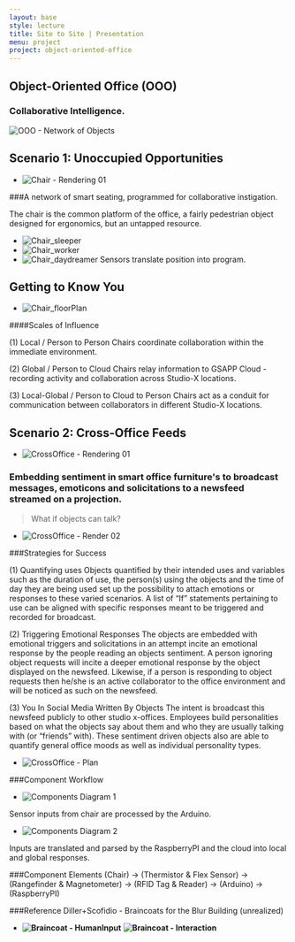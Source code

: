 ```yaml
---
layout: base
style: lecture
title: Site to Site | Presentation
menu: project
project: object-oriented-office
---
```

## Object-Oriented Office (OOO)

### Collaborative Intelligence.

![OOO - Network of Objects](https://raw.github.com/site2site/object-oriented-office/master/docs/images/ooo_network-01.png)


## Scenario 1: Unoccupied Opportunities

*	![Chair - Rendering 01](https://raw.github.com/site2site/object-oriented-office/master/docs/images/scenario1.gif)

###A network of smart seating, programmed for collaborative instigation.

The chair is the common platform of the office, a fairly pedestrian object designed for ergonomics, but an untapped resource.

*	![Chair_sleeper](https://raw.github.com/site2site/object-oriented-office/master/docs/images/seat_activity-01.png)
*	![Chair_worker](https://raw.github.com/site2site/object-oriented-office/master/docs/images/seat_activity-02.png)
*	![Chair_daydreamer](https://raw.github.com/site2site/object-oriented-office/master/docs/images/seat_activity-03.png)
Sensors translate position into program.

## Getting to Know You

*	![Chair_floorPlan](https://raw.github.com/site2site/object-oriented-office/master/docs/images/92113_studioxplan1-01.png)


####Scales of Influence

(1) Local / Person to Person
Chairs coordinate collaboration within the immediate environment.

(2) Global / Person to Cloud
Chairs relay information to GSAPP Cloud - recording activity and collaboration across Studio-X locations.

(3) Local-Global / Person to Cloud to Person
Chairs act as a conduit for communication between collaborators in different Studio-X locations.


## Scenario 2: Cross-Office Feeds

*	![CrossOffice - Rendering 01](https://raw.github.com/site2site/object-oriented-office/master/docs/images/scenario2-newsfeed.gif)

### Embedding sentiment in smart office furniture's to broadcast messages, emoticons and solicitations to a newsfeed streamed on a projection.

>	What if objects can talk?


*	![CrossOffice - Render 02](https://raw.github.com/site2site/object-oriented-office/master/docs/images/scenario2-diagram.gif)

###Strategies for Success

(1) Quantifying uses 
Objects quantified by their intended uses and variables such as the duration of use, the person(s) using the objects and the time of day they are being used set up the possibility to attach emotions or responses to these varied scenarios. A list of “If” statements pertaining to use can be aligned with specific responses meant to be triggered and recorded for broadcast.

(2) Triggering Emotional Responses
The objects are embedded with emotional triggers and solicitations in an attempt incite an emotional response by the people reading an objects sentiment. A person ignoring object requests will incite a deeper emotional response by the object displayed on the newsfeed. Likewise, if a person is responding to object requests then he/she is an active collaborator to the office environment and will be noticed as such on the newsfeed. 

(3) You In Social Media Written By Objects
The intent is broadcast this newsfeed publicly to other studio x-offices. Employees build personalities based on what the objects say about them and who they are usually talking with (or “friends” with). These sentiment driven objects also are able to quantify general office moods as well as individual personality types. 

*	![CrossOffice - Plan](https://raw.github.com/site2site/object-oriented-office/master/docs/images/92413_studioxplan2_working.png)



###Component Workflow
*	![Components Diagram 1](https://raw.github.com/site2site/object-oriented-office/master/docs/images/component_diagram-01.png)

Sensor inputs from chair are processed by the Arduino.
*	![Components Diagram 2](https://raw.github.com/site2site/object-oriented-office/master/docs/images/component_diagram-02.png)

Inputs are translated and parsed by the RaspberryPI and the cloud into local and global responses.



###Component Elements
(Chair) -> (Thermistor & Flex Sensor) -> (Rangefinder & Magnetometer) -> (RFID Tag & Reader) -> (Arduino) -> (RaspberryPI)



###Reference
Diller+Scofidio - Braincoats for the Blur Building (unrealized)
*	__![Braincoat - HumanInput](https://github-camo.global.ssl.fastly.net/8efef98c183286c846ec2953829bfc13def51714/687474703a2f2f6473726e792e636f6d2f70726f6a656374732f426c7572427261696e636f61742f30382d76697375616c2d636f6d6d756e69636174696f6e732d636f2e6a7067)__
	__![Braincoat - Interaction](https://github-camo.global.ssl.fastly.net/ccff3d5ac3c230585521aa9bfde44ce289fd6167/687474703a2f2f6473726e792e636f6d2f70726f6a656374732f426c7572427261696e636f61742f31382d2d7472616e736d697373696f6e2d7a6f6e65732d636f70792e6a7067)__

